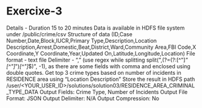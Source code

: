# Exercixe-3

Details - Duration 15 to 20 minutes
Data is available in HDFS file system under /public/crime/csv
Structure of data (ID,Case Number,Date,Block,IUCR,Primary Type,Description,Location Description,Arrest,Domestic,Beat,District,Ward,Community Area,FBI Code,X Coordinate,Y Coordinate,Year,Updated On,Latitude,Longitude,Location)
File format - text file
Delimiter - “,” (use regex while splitting split(",(?=(?:[^\"]*\"[^\"]*\")*[^\"]*$)", -1), as there are some fields with comma and enclosed using double quotes.
Get top 3 crime types based on number of incidents in RESIDENCE area using “Location Description”
Store the result in HDFS path /user/<YOUR_USER_ID>/solutions/solution03/RESIDENCE_AREA_CRIMINAL_TYPE_DATA
Output Fields: Crime Type, Number of Incidents
Output File Format: JSON
Output Delimiter: N/A
Output Compression: No


